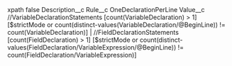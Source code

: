 <?xml version="1.0" encoding="UTF-8"?>
<CustomMetadata xmlns="http://soap.sforce.com/2006/04/metadata" xmlns:xsi="http://www.w3.org/2001/XMLSchema-instance" xmlns:xsd="http://www.w3.org/2001/XMLSchema">
    <label>xpath</label>
    <protected>false</protected>
    <values>
        <field>Description__c</field>
        <value xsi:nil="true"/>
    </values>
    <values>
        <field>Rule__c</field>
        <value xsi:type="xsd:string">OneDeclarationPerLine</value>
    </values>
    <values>
        <field>Value__c</field>
        <value xsi:type="xsd:string">//VariableDeclarationStatements  [count(VariableDeclaration) &gt; 1]  [$strictMode or count(distinct-values(VariableDeclaration/@BeginLine)) != count(VariableDeclaration)] |  //FieldDeclarationStatements  [count(FieldDeclaration) &gt; 1]  [$strictMode or count(distinct-values(FieldDeclaration/VariableExpression/@BeginLine)) != count(FieldDeclaration/VariableExpression)]</value>
    </values>
</CustomMetadata>
